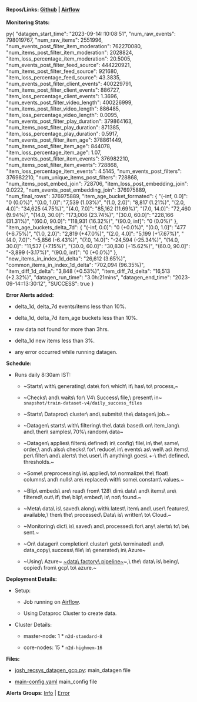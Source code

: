 #### **Repos/Links:** [**Github**](https://gitlab.dailyhunt.in/josh-ai-labs/josh-dnn-two-tower-recsys/-/blob/gcp_changes/dataproc_scripts/mtl_datagen_dag.py) **\|** [**Airflow**](https://9291f5f1902943c2af4748fe9fc5cde1-dot-asia-south1.composer.googleusercontent.com/dags/mtl-datagen/grid)

**Monitoring Stats:**

py{ \"datagen_start_time\": \"2023-09-14::10:08:51\",
\"num_raw_events\": 798019767, \"num_raw_items\": 2551996,
\"num_events_post_filter_item_moderation\": 762270080,
\"num_items_post_filter_item_moderation\": 2028824,
\"item_loss_percentage_item_moderation\": 20.5005,
\"num_events_post_filter_feed_source\": 444220921,
\"num_items_post_filter_feed_source\": 921680,
\"item_loss_percentage_feed_source\": 43.3835,
\"num_events_post_filter_client_events\": 400229791,
\"num_items_post_filter_client_events\": 886727,
\"item_loss_percentage_client_events\": 1.3696,
\"num_events_post_filter_video_length\": 400226999,
\"num_items_post_filter_video_length\": 886485,
\"item_loss_percentage_video_length\": 0.0095,
\"num_events_post_filter_play_duration\": 379864163,
\"num_items_post_filter_play_duration\": 871385,
\"item_loss_percentage_play_duration\": 0.5917,
\"num_events_post_filter_item_age\": 378861449,
\"num_items_post_filter_item_age\": 844078,
\"item_loss_percentage_item_age\": 1.07,
\"num_events_post_filter_item_events\": 376982210,
\"num_items_post_filter_item_events\": 728868,
\"item_loss_percentage_item_events\": 4.5145,
\"num_events_post_filters\": 376982210,
\"num_unique_items_post_filters\": 728868,
\"num_items_post_embed_join\": 728706,
\"item_loss_post_embedding_join\": 0.0222,
\"num_events_post_embedding_join\": 376975889, \"num_final_rows\":
376975889, \"item_age_bucket_formated\": { \"(-inf, 0.0\]\": \"0
(0.0%)\", \"(0.0, 1.0\]\": \"7,539 (1.03%)\", \"(1.0, 2.0\]\": \"8,817
(1.21%)\", \"(2.0, 4.0\]\": \"34,625 (4.75%)\", \"(4.0, 7.0\]\":
\"85,162 (11.69%)\", \"(7.0, 14.0\]\": \"72,460 (9.94%)\", \"(14.0,
30.0\]\": \"173,006 (23.74%)\", \"(30.0, 60.0\]\": \"228,166 (31.31%)\",
\"(60.0, 90.0\]\": \"118,931 (16.32%)\", \"(90.0, inf\]\": \"0 (0.0%)\"
}, \"item_age_buckets_delta_7d\": { \"(-inf, 0.0\]\": \"0 (+0.0%)\",
\"(0.0, 1.0\]\": \"477 (+6.75%)\", \"(1.0, 2.0\]\": \"2,819 (+47.0%)\",
\"(2.0, 4.0\]\": \"5,199 (+17.67%)\", \"(4.0, 7.0\]\": \"-5,856
(-6.43%)\", \"(7.0, 14.0\]\": \"-24,594 (-25.34%)\", \"(14.0, 30.0\]\":
\"11,537 (+7.15%)\", \"(30.0, 60.0\]\": \"30,830 (+15.62%)\", \"(60.0,
90.0\]\": \"-3,899 (-3.17%)\", \"(90.0, inf\]\": \"0 (+0.0%)\" },
\"new_items_in_index_1d_delta\": \"26,612 (3.65%)\",
\"common_items_in_index_1d_delta\": \"702,094 (96.35%)\",
\"item_diff_1d_delta\": \"3,848 (+0.53%)\", \"item_diff_7d_delta\":
\"16,513 (+2.32%)\", \"datagen_run_time\": \"3.0h:21mins\",
\"datagen_end_time\": \"2023-09-14::13:30:12\", \"SUCCESS\": true }

**Error Alerts added:**

- delta_1d, delta_7d events/items less than 10%.

- delta_1d, delta_7d item_age buckets less than 10%.

- raw data not found for more than 3hrs.

- delta_1d new items less than 3%.

- any error occurred while running datagen.

**Schedule:**

- Runs daily 8:30am IST:

  - ~Starts\ with\ generating\ date\ for\ which\ it\ has\ to\ process,~

  - ~Checks\ and\ waits\ for\ V4\ Success\ file,\ present\ in~
    `snapshot/train-dataset-v4/daily_success_files`

  - ~Starts\ Dataproc\ cluster\ and\ submits\ the\ datagen\ job.~

  - ~Datagen\ starts\ with\ filtering\ the\ data\ based\ on\ item_lang\ and\ then\ samples\ 70%\ random\ data~

  - ~Datagen\ applies\ filters\ defined\ in\ config\ file\ in\ the\ same\ order,\ and\ also\ checks\ for\ reduce\ in\ events\ as\ well\ as\ items\ per\ filter\ and\ alerts\ the\ user\ if\ anything\ goes\ +-\ the\ defined\ thresholds.~

  - ~Some\ preprocessing\ is\ applied\ to\ normalize\ the\ float\ columns\ and\ nulls\ are\ replaced\ with\ some\ constant\ values.~

  - ~Blip\ embeds\ are\ read\ from\ 128\ dim\ data\ and\ items\ are\ filtered\ out\ if\ the\ blip\ embed\ is\ not\ found.~

  - ~Meta\ data\ is\ saved\ along\ with\ latest\ item\ and\ user\ features\ available,\ then\ the\ processed\ Data\ is\ written\ to\ Cloud.~

  - ~Monitoring\ dict\ is\ saved\ and\ processed\ for\ any\ alerts\ to\ be\ sent.~

  - ~On\ datagen\ completion\ cluster\ gets\ terminated\ and\ data_copy\ success\ file\ is\ generated\ in\ Azure~

  - ~Using\ Azure~
    [~data\ factory\ pipeline~](https://adf.azure.com/en/authoring/pipeline/copy_mtl_datagen_from_gcs?factory=%2Fsubscriptions%2Ff6b7aa7e-08ed-4347-ac30-c9efab8702b2%2FresourceGroups%2FJosh-Prod-aiml-RG%2Fproviders%2FMicrosoft.DataFactory%2Ffactories%2FCopy-data-from-AWS)~,\ the\ data\ is\ being\ copied\ from\ gcp\ to\ azure.~

**Deployment Details:**

- Setup:

  - Job running on
    [Airflow](https://9291f5f1902943c2af4748fe9fc5cde1-dot-asia-south1.composer.googleusercontent.com/dags/mtl-datagen/grid).

  - Using Dataproc Cluster to create data.

- Cluster Details:

  - master-node: 1 \* `n2d-standard-8`

  - core-nodes: 15 \* `n2d-highmem-16`

**Files:**

- [josh_recsys_datagen_gcp.py](https://gitlab.dailyhunt.in/josh-ai-labs/josh-dnn-two-tower-recsys/-/blob/gcp_changes/dataproc_scripts/josh_recsys_datagen_gcp.py):
  main_datagen file

- [main-config.yaml](https://gitlab.dailyhunt.in/josh-ai-labs/josh-dnn-two-tower-recsys/-/blob/gcp_changes/core/cfgs/main-config.yaml)
  main_config file

**Alerts Groups**:
[Info](https://chat.google.com/room/AAAAecldEGQ?cls=7) \|
[Error](https://chat.google.com/room/AAAAtqHMPkg?cls=7)
